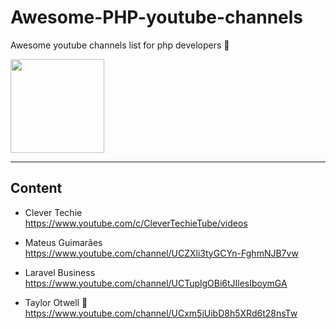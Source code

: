# Awesome-PHP-youtube-channels
Awesome youtube channels list for php developers 🤩
 
<img src ="https://github.com/sindresorhus/awesome/raw/main/media/logo.svg" width="150px">

***
## Content

* Clever Techie\
https://www.youtube.com/c/CleverTechieTube/videos

* Mateus Guimarães\
https://www.youtube.com/channel/UCZXli3tyGCYn-FghmNJB7vw
* Laravel Business\
https://www.youtube.com/channel/UCTuplgOBi6tJIlesIboymGA
* Taylor Otwell 🥳 \
https://www.youtube.com/channel/UCxm5iUibD8h5XRd6t28nsTw
